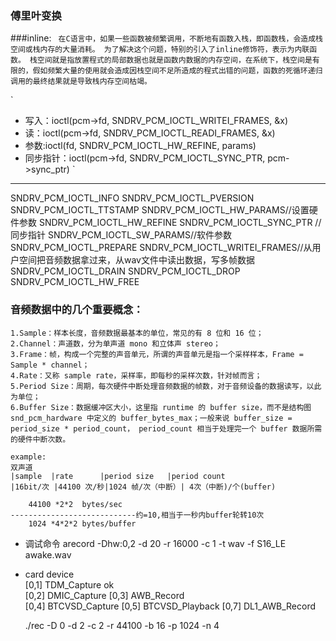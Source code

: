 ### 傅里叶变换
###inline:
`` 
    在C语言中，如果一些函数被频繁调用，不断地有函数入栈，即函数栈，会造成栈空间或栈内存的大量消耗。
 为了解决这个问题，特别的引入了inline修饰符，表示为内联函数。
 栈空间就是指放置程式的局部数据也就是函数内数据的内存空间，在系统下，栈空间是有限的，假如频繁大量的使用就会造成因栈空间不足所造成的程式出错的问题，函数的死循环递归调用的最终结果就是导致栈内存空间枯竭。
``

`
- 写入：ioctl(pcm->fd, SNDRV_PCM_IOCTL_WRITEI_FRAMES, &x)
- 读：ioctl(pcm->fd, SNDRV_PCM_IOCTL_READI_FRAMES, &x)
- 参数:ioctl(fd, SNDRV_PCM_IOCTL_HW_REFINE, params)
- 同步指针：ioctl(pcm->fd, SNDRV_PCM_IOCTL_SYNC_PTR, pcm->sync_ptr) 
`



---
SNDRV_PCM_IOCTL_INFO
SNDRV_PCM_IOCTL_PVERSION
SNDRV_PCM_IOCTL_TTSTAMP
SNDRV_PCM_IOCTL_HW_PARAMS//设置硬件参数
SNDRV_PCM_IOCTL_HW_REFINE
SNDRV_PCM_IOCTL_SYNC_PTR  //同步指针
SNDRV_PCM_IOCTL_SW_PARAMS//软件参数
SNDRV_PCM_IOCTL_PREPARE
SNDRV_PCM_IOCTL_WRITEI_FRAMES//从用户空间把音频数据拿过来，从wav文件中读出数据，写多帧数据
SNDRV_PCM_IOCTL_DRAIN
SNDRV_PCM_IOCTL_DROP
SNDRV_PCM_IOCTL_HW_FREE



### 音频数据中的几个重要概念：

````
1.Sample：样本长度，音频数据最基本的单位，常见的有 8 位和 16 位；
2.Channel：声道数，分为单声道 mono 和立体声 stereo；
3.Frame：帧，构成一个完整的声音单元，所谓的声音单元是指一个采样样本，Frame = Sample * channel；
4.Rate：又称 sample rate，采样率，即每秒的采样次数，针对帧而言；
5.Period Size：周期，每次硬件中断处理音频数据的帧数，对于音频设备的数据读写，以此为单位；
6.Buffer Size：数据缓冲区大小，这里指 runtime 的 buffer size，而不是结构图 snd_pcm_hardware 中定义的 buffer_bytes_max；一般来说 buffer_size = period_size * period_count， period_count 相当于处理完一个 buffer 数据所需的硬件中断次数。

example:
双声道
|sample  |rate      |period size   |period count
|16bit/次 |44100 次/秒|1024 帧/次（中断）| 4次（中断)/个(buffer)

    44100 *2*2  bytes/sec 
----------------------------约=10,相当于一秒内buffer轮转10次
    1024 *4*2*2 bytes/buffer

````
* 调试命令 arecord -Dhw:0,2 -d 20 -r 16000 -c 1 -t wav -f S16_LE awake.wav
* card device  
  [0,1] TDM_Capture ok  
  [0,2] DMIC_Capture
  [0,3] AWB_Record  
  [0,4] BTCVSD_Capture
  [0,5] BTCVSD_Playback
  [0,7] DL1_AWB_Record
  
  ./rec -D 0 -d 2 -c 2 -r 44100 -b 16 -p 1024 -n 4
